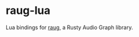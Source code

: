 # raug-lua

Lua bindings for [raug](https://github.com/clstatham/raug), a Rusty Audio Graph library.
